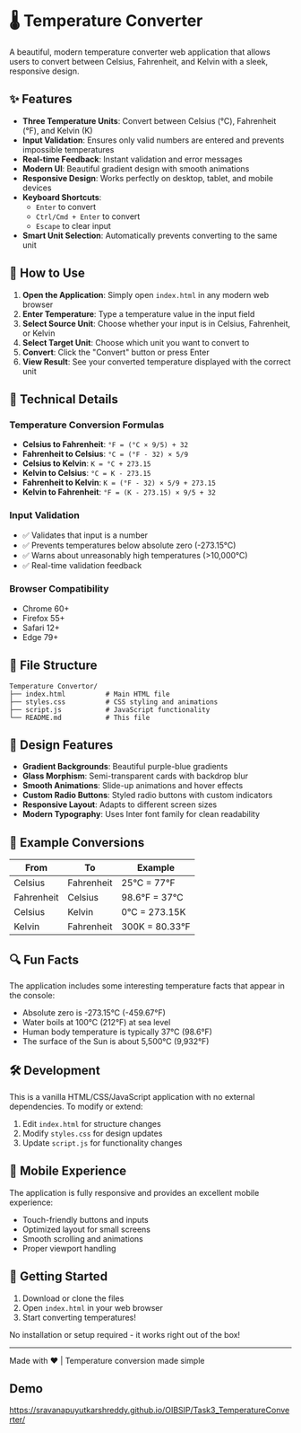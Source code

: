 # 🌡️ Temperature Converter

A beautiful, modern temperature converter web application that allows users to convert between Celsius, Fahrenheit, and Kelvin with a sleek, responsive design.

## ✨ Features

- **Three Temperature Units**: Convert between Celsius (°C), Fahrenheit (°F), and Kelvin (K)
- **Input Validation**: Ensures only valid numbers are entered and prevents impossible temperatures
- **Real-time Feedback**: Instant validation and error messages
- **Modern UI**: Beautiful gradient design with smooth animations
- **Responsive Design**: Works perfectly on desktop, tablet, and mobile devices
- **Keyboard Shortcuts**: 
  - `Enter` to convert
  - `Ctrl/Cmd + Enter` to convert
  - `Escape` to clear input
- **Smart Unit Selection**: Automatically prevents converting to the same unit

## 🚀 How to Use

1. **Open the Application**: Simply open `index.html` in any modern web browser
2. **Enter Temperature**: Type a temperature value in the input field
3. **Select Source Unit**: Choose whether your input is in Celsius, Fahrenheit, or Kelvin
4. **Select Target Unit**: Choose which unit you want to convert to
5. **Convert**: Click the "Convert" button or press Enter
6. **View Result**: See your converted temperature displayed with the correct unit

## 🔧 Technical Details

### Temperature Conversion Formulas

- **Celsius to Fahrenheit**: `°F = (°C × 9/5) + 32`
- **Fahrenheit to Celsius**: `°C = (°F - 32) × 5/9`
- **Celsius to Kelvin**: `K = °C + 273.15`
- **Kelvin to Celsius**: `°C = K - 273.15`
- **Fahrenheit to Kelvin**: `K = (°F - 32) × 5/9 + 273.15`
- **Kelvin to Fahrenheit**: `°F = (K - 273.15) × 9/5 + 32`

### Input Validation

- ✅ Validates that input is a number
- ✅ Prevents temperatures below absolute zero (-273.15°C)
- ✅ Warns about unreasonably high temperatures (>10,000°C)
- ✅ Real-time validation feedback

### Browser Compatibility

- Chrome 60+
- Firefox 55+
- Safari 12+
- Edge 79+

## 📁 File Structure

```
Temperature Convertor/
├── index.html          # Main HTML file
├── styles.css          # CSS styling and animations
├── script.js           # JavaScript functionality
└── README.md           # This file
```

## 🎨 Design Features

- **Gradient Backgrounds**: Beautiful purple-blue gradients
- **Glass Morphism**: Semi-transparent cards with backdrop blur
- **Smooth Animations**: Slide-up animations and hover effects
- **Custom Radio Buttons**: Styled radio buttons with custom indicators
- **Responsive Layout**: Adapts to different screen sizes
- **Modern Typography**: Uses Inter font family for clean readability

## 🎯 Example Conversions

| From | To | Example |
|------|----|---------|
| Celsius | Fahrenheit | 25°C = 77°F |
| Fahrenheit | Celsius | 98.6°F = 37°C |
| Celsius | Kelvin | 0°C = 273.15K |
| Kelvin | Fahrenheit | 300K = 80.33°F |

## 🔍 Fun Facts

The application includes some interesting temperature facts that appear in the console:
- Absolute zero is -273.15°C (-459.67°F)
- Water boils at 100°C (212°F) at sea level
- Human body temperature is typically 37°C (98.6°F)
- The surface of the Sun is about 5,500°C (9,932°F)

## 🛠️ Development

This is a vanilla HTML/CSS/JavaScript application with no external dependencies. To modify or extend:

1. Edit `index.html` for structure changes
2. Modify `styles.css` for design updates
3. Update `script.js` for functionality changes

## 📱 Mobile Experience

The application is fully responsive and provides an excellent mobile experience:
- Touch-friendly buttons and inputs
- Optimized layout for small screens
- Smooth scrolling and animations
- Proper viewport handling

## 🎉 Getting Started

1. Download or clone the files
2. Open `index.html` in your web browser
3. Start converting temperatures!

No installation or setup required - it works right out of the box!

---

Made with ❤️ | Temperature conversion made simple
## Demo
https://sravanapuyutkarshreddy.github.io/OIBSIP/Task3_TemperatureConverter/
